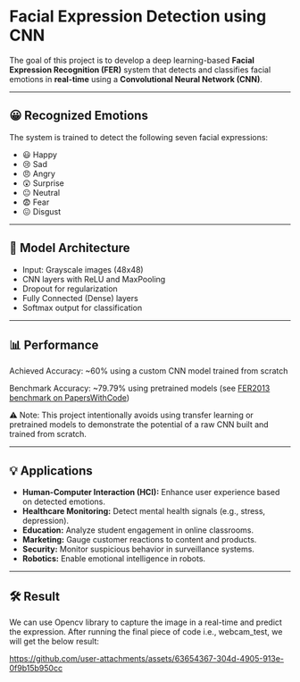 # Facial Expression Detection using CNN

The goal of this project is to develop a deep learning-based **Facial Expression Recognition (FER)** system that detects and classifies facial emotions in **real-time** using a **Convolutional Neural Network (CNN)**.

---

## 😀 Recognized Emotions

The system is trained to detect the following seven facial expressions:
- 😃 Happy
- 😢 Sad
- 😠 Angry
- 😲 Surprise
- 😐 Neutral
- 😨 Fear
- 😖 Disgust

---

## 🧠 Model Architecture

- Input: Grayscale images (48x48)
- CNN layers with ReLU and MaxPooling
- Dropout for regularization
- Fully Connected (Dense) layers
- Softmax output for classification

---

## 📊 Performance

Achieved Accuracy: ~60% using a custom CNN model trained from scratch

Benchmark Accuracy: ~79.79% using pretrained models (see [FER2013 benchmark on PapersWithCode](https://paperswithcode.com/sota/facial-expression-recognition-on-fer2013))

⚠️ Note: This project intentionally avoids using transfer learning or pretrained models to demonstrate the potential of a raw CNN built and trained from scratch.

---

## 💡 Applications

- **Human-Computer Interaction (HCI):** Enhance user experience based on detected emotions.
- **Healthcare Monitoring:** Detect mental health signals (e.g., stress, depression).
- **Education:** Analyze student engagement in online classrooms.
- **Marketing:** Gauge customer reactions to content and products.
- **Security:** Monitor suspicious behavior in surveillance systems.
- **Robotics:** Enable emotional intelligence in robots.

---

## 🛠️ Result
We can use Opencv library to capture the image in a real-time and predict the expression. After running the final piece of code i.e., webcam_test, we will get the below result:


https://github.com/user-attachments/assets/63654367-304d-4905-913e-0f9b15b950cc


